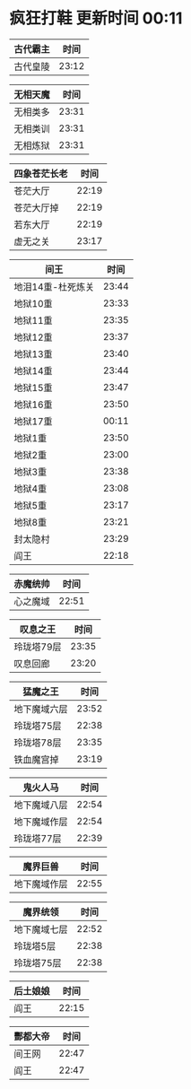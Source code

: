 # 疯狂打鞋 更新时间 00:11

| 古代霸主   | 时间    |
|--------|-------|
| 古代皇陵 | 23:12 |

| 无相天魔   | 时间    |
|--------|-------|
| 无相类多 | 23:31 |
| 无相类训 | 23:31 |
| 无相炼狱 | 23:31 |

| 四象苍茫长老   | 时间    |
|--------|-------|
| 苍茫大厅 | 22:19 |
| 苍茫大厅掉 | 22:19 |
| 若东大厅 | 22:19 |
| 虚无之关 | 23:17 |

| 间王   | 时间    |
|--------|-------|
| 地泪14重-杜死炼关 | 23:44 |
| 地狱10重 | 23:33 |
| 地狱11重 | 23:35 |
| 地狱12重 | 23:37 |
| 地狱13重 | 23:40 |
| 地狱14重 | 23:44 |
| 地狱15重 | 23:47 |
| 地狱16重 | 23:50 |
| 地狱17重 | 00:11 |
| 地狱1重 | 23:50 |
| 地狱2重 | 23:00 |
| 地狱3重 | 23:38 |
| 地狱4重 | 23:08 |
| 地狱5重 | 23:17 |
| 地狱8重 | 23:21 |
| 封太隐村 | 23:29 |
| 阎王 | 22:18 |

| 赤魔统帅   | 时间    |
|--------|-------|
| 心之魔域 | 22:51 |

| 叹息之王   | 时间    |
|--------|-------|
| 玲珑塔79层 | 23:35 |
| 叹息回廊 | 23:20 |

| 猛魔之王   | 时间    |
|--------|-------|
| 地下魔域六层 | 23:52 |
| 玲珑塔75层 | 22:38 |
| 玲珑塔78层 | 23:35 |
| 铁血魔宫掉 | 23:19 |

| 鬼火人马   | 时间    |
|--------|-------|
| 地下魔域八层 | 22:54 |
| 地下魔域作层 | 22:54 |
| 玲珑塔77层 | 22:39 |

| 魔界巨兽   | 时间    |
|--------|-------|
| 地下魔域作层 | 22:55 |

| 魔界统领   | 时间    |
|--------|-------|
| 地下魔域七层 | 22:52 |
| 玲珑塔5层 | 22:38 |
| 玲珑塔75层 | 22:38 |

| 后土娘娘   | 时间    |
|--------|-------|
| 阎王 | 22:15 |

| 酆都大帝   | 时间    |
|--------|-------|
| 间王网 | 22:47 |
| 阎王 | 22:47 |